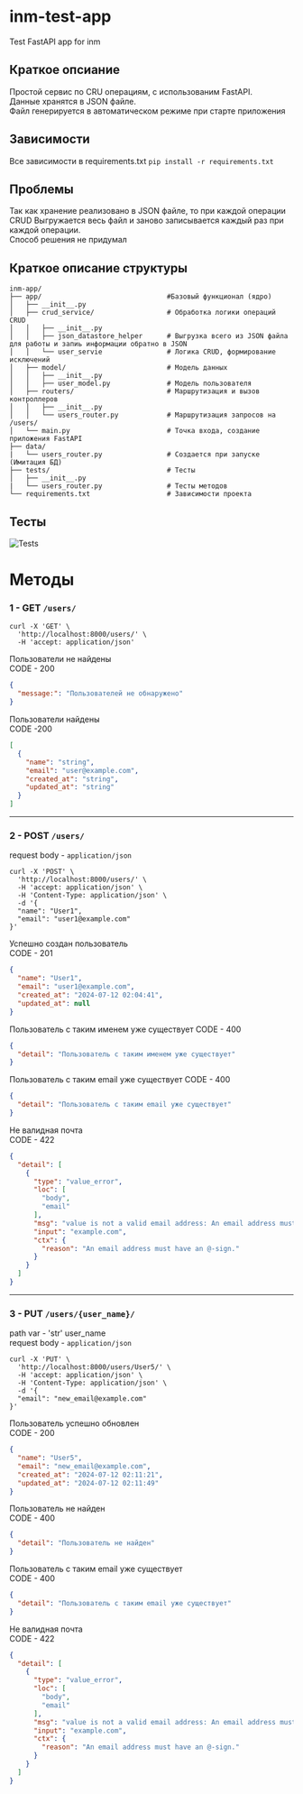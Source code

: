 # inm-test-app

Test FastAPI app for inm

## Краткое опсиание

Простой сервис по CRU операциям, с использованим FastAPI.  
Данные хранятся в JSON файле.    
Файл генерируется в автоматическом режиме при старте приложения

## Зависимости

Все зависимости в requirements.txt
```pip install -r requirements.txt```

## Проблемы

Так как хранение реализовано в JSON файле, то при каждой операции CRUD Выгружается весь файл и заново записывается
каждый раз при каждой операции.  
Способ решения не придумал

## Краткое описание структуры

```
inm-app/
├── app/                               #Базовый функционал (ядро)
│   ├── __init__.py          
│   ├── crud_service/                  # Обработка логики операций CRUD 
│   │   ├── __init__.py
│   │   ├── json_datastore_helper      # Выгрузка всего из JSON файла для работы и запиь информации обратно в JSON
│   │   └── user_servie                # Логика CRUD, формирование исключений
│   ├── model/                         # Модель данных
│   │   ├── __init__.py
│   │   ├── user_model.py              # Модель пользователя 
│   ├── routers/                       # Маршрутизация и вызов контроллеров 
│   │   ├── __init__.py
│   │   └── users_router.py            # Маршрутизация запросов на /users/
│   └── main.py                        # Точка входа, создание приложения FastAPI 
├── data/
|   └── users_router.py                # Создается при запуске (Имитация БД)
├── tests/                             # Тесты
│   ├── __init__.py
|   └── users_router.py                # Тесты методов
└── requirements.txt                   # Зависимости проекта
```

## Тесты

<img src="assets/tests.png" alt="Tests">

# Методы

### 1 - GET `/users/`

```shell
curl -X 'GET' \
  'http://localhost:8000/users/' \
  -H 'accept: application/json'
```

Пользователи не найдены  
CODE - 200

```json
{
  "message:": "Пользователей не обнаружено"
}
```

Пользователи найдены  
CODE -200

```json
[
  {
    "name": "string",
    "email": "user@example.com",
    "created_at": "string",
    "updated_at": "string"
  }
]
```

---

### 2 - POST `/users/`

request body - `application/json`

```shell
curl -X 'POST' \
  'http://localhost:8000/users/' \
  -H 'accept: application/json' \
  -H 'Content-Type: application/json' \
  -d '{
  "name": "User1",
  "email": "user1@example.com"
}'
```

Успешно создан пользователь  
CODE - 201

```json
{
  "name": "User1",
  "email": "user1@example.com",
  "created_at": "2024-07-12 02:04:41",
  "updated_at": null
}
```

Пользователь с таким именем уже существует
CODE - 400

```json
{
  "detail": "Пользователь с таким именем уже существует"
}
```

Пользователь с таким email уже существует
CODE - 400

```json
{
  "detail": "Пользователь с таким email уже существует"
}
```

Не валидная почта   
CODE - 422

```json
{
  "detail": [
    {
      "type": "value_error",
      "loc": [
        "body",
        "email"
      ],
      "msg": "value is not a valid email address: An email address must have an @-sign.",
      "input": "example.com",
      "ctx": {
        "reason": "An email address must have an @-sign."
      }
    }
  ]
}
```

---

### 3 - PUT `/users/{user_name}/`

path var - 'str' user_name   
request body - `application/json`

```shell
curl -X 'PUT' \
  'http://localhost:8000/users/User5/' \
  -H 'accept: application/json' \
  -H 'Content-Type: application/json' \
  -d '{
  "email": "new_email@example.com"
}'
```

Пользователь успешно обновлен   
CODE - 200

```json
{
  "name": "User5",
  "email": "new_email@example.com",
  "created_at": "2024-07-12 02:11:21",
  "updated_at": "2024-07-12 02:11:49"
}
```

Пользователь не найден    
CODE - 400

```json
{
  "detail": "Пользователь не найден"
}
```

Пользователь с таким email уже существует   
CODE - 400

```json
{
  "detail": "Пользователь с таким email уже существует"
}
```

Не валидная почта   
CODE - 422

```json
{
  "detail": [
    {
      "type": "value_error",
      "loc": [
        "body",
        "email"
      ],
      "msg": "value is not a valid email address: An email address must have an @-sign.",
      "input": "example.com",
      "ctx": {
        "reason": "An email address must have an @-sign."
      }
    }
  ]
}
```

